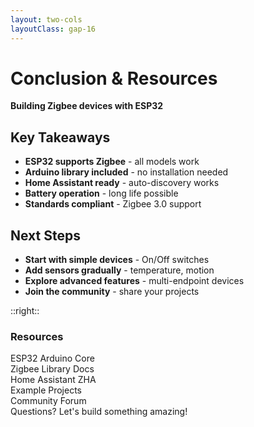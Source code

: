 ```yaml
---
layout: two-cols
layoutClass: gap-16
---
```


# Conclusion & Resources

**Building Zigbee devices with ESP32**

## Key Takeaways
- **ESP32 supports Zigbee** - all models work
- **Arduino library included** - no installation needed
- **Home Assistant ready** - auto-discovery works
- **Battery operation** - long life possible
- **Standards compliant** - Zigbee 3.0 support

## Next Steps
- **Start with simple devices** - On/Off switches
- **Add sensors gradually** - temperature, motion
- **Explore advanced features** - multi-endpoint devices
- **Join the community** - share your projects

::right::

<div class="grid grid-cols-1 gap-4">
  <div class="text-center">
    <h3 class="text-lg font-semibold mb-2">Resources</h3>
    <div class="bg-gray-100 p-4 rounded-lg">
      <div class="flex flex-col space-y-2 text-xs">
        <div class="flex items-center space-x-2">
          <div class="w-3 h-3 bg-blue-500 rounded-full"></div>
          <span>ESP32 Arduino Core</span>
        </div>
        <div class="flex items-center space-x-2">
          <div class="w-3 h-3 bg-green-500 rounded-full"></div>
          <span>Zigbee Library Docs</span>
        </div>
        <div class="flex items-center space-x-2">
          <div class="w-3 h-3 bg-purple-500 rounded-full"></div>
          <span>Home Assistant ZHA</span>
        </div>
        <div class="flex items-center space-x-2">
          <div class="w-3 h-3 bg-orange-500 rounded-full"></div>
          <span>Example Projects</span>
        </div>
        <div class="flex items-center space-x-2">
          <div class="w-3 h-3 bg-red-500 rounded-full"></div>
          <span>Community Forum</span>
        </div>
      </div>
      <div class="mt-3 p-2 bg-blue-50 rounded text-xs">
        Questions? Let's build something amazing!
      </div>
    </div>
  </div>
</div> 
